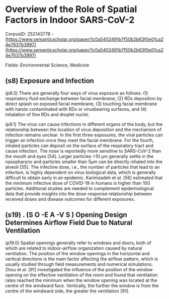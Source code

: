 # Overview of the Role of Spatial Factors in Indoor SARS-CoV-2

CorpusID: 252143778 - [https://www.semanticscholar.org/paper/1c0a5402491b7f50b2b63f0e01ca24e7637b3997](https://www.semanticscholar.org/paper/1c0a5402491b7f50b2b63f0e01ca24e7637b3997)

Fields: Environmental Science, Medicine

## (s8) Exposure and Infection
(p8.0) There are generally four ways of virus exposure as follows: (1) respiratory fluid exchange between facial membrane, (2) RDs deposition by direct splash on exposed facial membrane, (3) touching facial membrane with hands contaminated with RDs or virusbearing surfaces, and (4) inhalation of fine RDs and droplet nuclei.

(p8.1) The virus can cause infections in different organs of the body, but the relationship between the location of virus deposition and the mechanism of infection remains unclear. In the first three exposures, the viral particles can trigger an infection once they meet the facial membrane. For the fourth, inhaled particles can deposit on the surface of the respiratory tract and cause infection. The nose is reportedly more sensitive to SARS-CoV-2 than the mouth and eyes [54]. Larger particles >10 µm generally settle in the nasopharynx and particles smaller than 5µm can be directly inhaled into the alveoli [55]. The infective dose, i.e., the number of particles that lead to an infection, is highly dependent on virus biological data, which is generally difficult to obtain early in an epidemic. Karimzadeh et al. [56] estimated that the minimum infective dose of COVID-19 in humans is higher than 100 particles. Additional studies are needed to complement epidemiological data that provide insights into the dose-response relationship between received doses and disease outcomes for different exposures.
## (s19) . (S O -E A -V S ) Opening Design Determines Airflow Field Due to Natural Ventilation
(p19.0) Spatial openings generally refer to windows and doors, both of which are related to indoor-airflow organization caused by natural ventilation. The position of the window openings in the horizontal and vertical directions is the main factor affecting the airflow pattern, which is usually studied through field measurements and numerical simulations. Zhou et al. [91] investigated the influence of the position of the window opening on the effective ventilation of the room and found that ventilation rates reached the minimum when the window opening was located at the centre of the windward face. Vertically, the further the window is from the centre of the windward side, the greater the ventilation [91].
